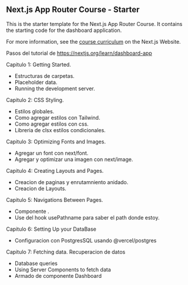 ## Next.js App Router Course - Starter

This is the starter template for the Next.js App Router Course. It contains the starting code for the dashboard application.

For more information, see the [course curriculum](https://nextjs.org/learn) on the Next.js Website.

Pasos del tutorial de https://nextjs.org/learn/dashboard-app

Capitulo 1: Getting Started.
  - Estructuras de carpetas.
  - Placeholder data.
  - Running the development server.

Capitulo 2: CSS Styling.
  - Estilos globales.
  - Como agregar estilos con Tailwind.
  - Como agregar estilos con css.
  - Libreria de clsx estilos condicionales.

Capitulo 3: Optimizing Fonts and Images.
  - Agregar un font con next/font.
  - Agregar y optimizar una imagen con next/image.
  
Capitulo 4: Creating Layouts and Pages.
  - Creacion de paginas y enrutamniento anidado.
  - Creacion de Layouts.

Capitulo 5: Navigations Between Pages.
  - Componente <Link>.
  - Use del hook usePathname para saber el path donde estoy.

Capitulo 6: Setting Up your DataBase
  - Configuracion con PostgresSQL usando @vercel/postgres

Capitulo 7: Fetching data. Recuperacion de datos
  - Database queries
  - Using Server Components to fetch data
  - Armado de componente Dashboard
